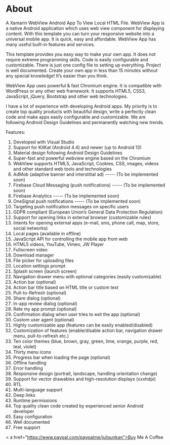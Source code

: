# About
A Xamarin WebView Android App To View Local HTML File.
WebView App is a native Android application which uses web view component for displaying content. With this template you can turn your responsive website into a universal mobile app. It is quick, easy and affordable. WebView App has many useful built-in features and services.

This template provides you easy way to make your own app. It does not require extreme programming skills. Code is easily configurable and customizable. There is just one config file to setting up everything. Project is well documented. Create your own app in less than 15 minutes without any special knowledge! It’s easier than you think.

WebView App uses powerful & fast Chromium engine. It is compatible with WordPress or any other web framework. It supports HTML5, CSS3, JavaScript, jQuery, Bootstrap and other web technologies.

I have a lot of experience with developing Android apps. My priority is to create top quality products with beautiful design, write a perfectly clean code and make apps easily configurable and customizable. We are following Android Design Guidelines and permanently watching new trends.

Features:
1.	Developed with Visual Studio
2.	Support for KitKat (Android 4.4) and newer (up to Android 13)
3.	Material design following Android Design Guidelines
4.	Super-fast and powerful webview engine based on the Chromium
5.	WebView supports HTML5, JavaScript, Cookies, CSS, images, videos and other standard web tools and technologies
6.	AdMob (adaptive banner and interstitial ad) ----- (To be implemented soon)
7.	Firebase Cloud Messaging (push notifications) ----- (To be implemented soon)
8.	Firebase Analytics ----- (To be implemented soon)
9.	OneSignal push notifications ----- (To be implemented soon)
10.	Targeting push notification messages on specific users
11.	GDPR compliant (European Union’s General Data Protection Regulation)
12.	Support for opening links in external browser (customizable rules)
13.	Intents for opening external apps (e-mail, sms, phone call, map, store, social networks)
14.	Local pages (available in offline)
15.	JavaScript API for controlling the mobile app from web
16.	HTML5 videos, YouTube, Vimeo, JW Player
17.	Fullscreen video
18.	Download manager
19.	File picker for uploading files
20.	Location settings prompt
21.	Splash screen (launch screen)
22.	Navigation drawer menu with optional categories (easily customizable)
23.	Action bar (optional)
24.	Action bar title based on HTML title or custom text
25.	Pull-to-Refresh (optional)
26.	Share dialog (optional)
27.	In-app review dialog (optional)
28.	Rate my app prompt (optional)
29.	Confirmation dialog when user tries to exit the app (optional)
30.	Custom user agent (optional)
31.	Highly customizable app (features can be easily enabled/disabled)
32.	Customization of features (enable/disable action bar, navigation drawer menu, pull-to-refresh etc.)
33.	Ten color themes (blue, brown, gray, green, lime, orange, purple, red, teal, violet)
34.	Thirty menu icons
35.	Progress bar when loading the page (optional)
36.	Offline handling
37.	Error handling
38.	Responsive design (portrait, landscape, handling orientation change)
39.	Support for vector drawables and high-resolution displays (xxxhdpi)
40.	RTL
41.	Multi-language support
42.	Deep links
43.	Runtime permissions
44.	Top quality clean code created by experienced senior Android developer
45.	Easy configuration
46.	Well documented
47.	Free support

< a href="https://www.paypal.com/paypalme/julisunkan">Buy Me A Coffee </a>
